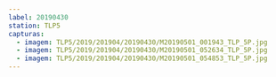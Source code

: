 ```yaml
---
label: 20190430
station: TLP5
capturas:
  - imagem: TLP5/2019/201904/20190430/M20190501_001943_TLP_5P.jpg
  - imagem: TLP5/2019/201904/20190430/M20190501_052634_TLP_5P.jpg
  - imagem: TLP5/2019/201904/20190430/M20190501_054853_TLP_5P.jpg
---
```

